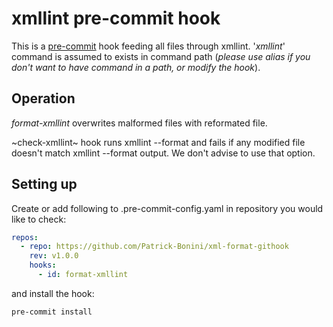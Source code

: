 # xmllint pre-commit hook

This is a [pre-commit](https://pre-commit.com) hook feeding all files through
xmllint. '*xmllint*' command is assumed to exists in command path (*please use
alias if you don't want to have command in a path, or modify the hook*).

## Operation

*format-xmllint* overwrites malformed files with reformated file.

~check-xmllint~ hook runs xmllint --format and fails if any modified file
doesn't match xmllint --format output. We don't advise to use that option.

## Setting up

Create or add following to .pre-commit-config.yaml in repository you would like to check:

```yaml
repos:
  - repo: https://github.com/Patrick-Bonini/xml-format-githook
    rev: v1.0.0
    hooks:
      - id: format-xmllint
```

and install the hook:

```sh
pre-commit install
```
